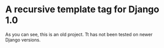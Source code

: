 # A recursive template tag for Django 1.0 

As you can see, this is an old project.
Tt has not been tested on newer Django versions.
